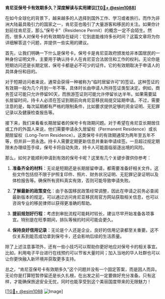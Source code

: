 **肯尼亚保号卡有效期多久？深度解读与实用建议[[TG💪+ @esim1088](https://t.me/s/esim1088)]**

在如今全球化的背景下，越来越多的人选择到国外工作、学习或者旅行。而作为非洲大陆最具吸引力的国家之一，肯尼亚也吸引了大量游客和移民的关注。如果你计划前往肯尼亚，那么“保号卡”（Residence Permit）的概念一定不会陌生。然而，很多人对保号卡的有效期存在疑问：它到底能维持多长时间？这篇文章将为你详细解答这个问题，并提供一些实用的建议。

首先，让我们明确一下什么是保号卡。保号卡是肯尼亚政府颁发给非本国居民的一种身份证明文件，主要用于确认持卡人在肯尼亚合法居住和工作的权利。无论你是短期访问还是长期定居，保号卡都是必不可少的证件。它的有效期取决于申请人的具体身份和目的。

对于短期访问者来说，通常会获得一种被称为“临时居留许可”的签证。这种签证的有效期一般为几个月到一年不等，具体时长由申请人所持签证类型决定。例如，商务签证可能只允许停留90天，而旅游签证则可能允许停留长达半年。如果需要延长居留时间，持卡人必须在签证到期前向肯尼亚移民局提交延期申请。不过，需要注意的是，每次延期都有严格的限制条件，比如要求提供足够的资金证明、无犯罪记录以及健康检查报告等。

接下来，我们来看看长期居留者的保号卡有效期问题。对于希望在肯尼亚长期居住或工作的外国人来说，他们需要申请永久居留权（Permanent Residence）或长期居留权（Long-Term Residence）。这类保号卡的有效期通常为两年至五年不等，但并非一劳永逸。持卡人需要定期更新信息并重新申请续签。一旦超过规定期限未办理续签手续，保号卡将自动失效，持卡人可能面临驱逐出境的风险。

那么，如何才能顺利申请到有效的保号卡呢？这里有几个关键步骤供你参考：

1. **准备齐全的材料**：无论是短期还是长期居留申请，都需要准备好相关文件。这些文件包括但不限于护照复印件、照片、财务状况证明、无犯罪记录证明以及体检报告等。确保所有资料真实有效，否则可能导致申请失败。

2. **了解最新的政策变化**：由于各国移民政策经常调整，因此在申请之前务必查阅最新版本的规定。可以通过访问肯尼亚移民局官方网站获取相关信息，也可以咨询专业的移民律师以获得更准确的帮助。

3. **提前规划好行程**：考虑到审批流程可能耗时较长，建议尽早开始准备各项事宜。特别是在旺季期间，排队等候的时间可能会更久。

4. **保持良好信用记录**：无论是个人还是企业，良好的信用记录都至关重要。这不仅关系到能否成功拿到保号卡，还会影响后续的生活质量。

除了上述注意事项外，还有一些小技巧可以帮助你更好地应对保号卡的相关事宜。比如，利用电子平台进行在线预约可以节省大量时间；加入当地的华人社群也可以让你更快融入新环境并获取更多支持。

总之，“肯尼亚保号卡有效期多久”这个问题并没有一个固定答案，而是因人而异。无论你是打算短暂停留还是长久扎根，在出发之前一定要做好充分准备。只有这样，才能确保旅途安全无忧，同时也能享受到这个美丽国度带来的无限魅力！

[[TG💪+ @esim1088](https://t.me/s/esim1088) ![Image](https://i.postimg.cc/4NQfJmqS/Snipaste-2025-05-13-00-14-12.png)]